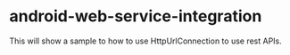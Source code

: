 # android-web-service-integration
This will show a sample to how to use HttpUrlConnection to use rest APIs.
